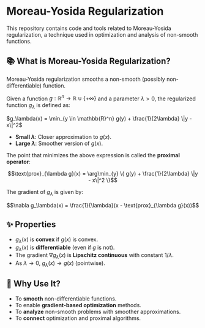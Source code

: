 # Moreau-Yosida Regularization

This repository contains code and tools related to Moreau-Yosida regularization, a technique used in optimization and analysis of non-smooth functions.

## 📚 What is Moreau-Yosida Regularization?

Moreau-Yosida regularization smooths a non-smooth (possibly non-differentiable) function.

Given a function $g : \mathbb{R}^n \to \mathbb{R} \cup \{+\infty\}$ and a parameter $\lambda > 0$, the regularized function $g_\lambda$ is defined as:

$g_\lambda(x) = \min_{y \in \mathbb{R}^n} g(y) + \frac{1}{2\lambda} \|y - x\|^2$

* **Small $\lambda$**: Closer approximation to $g(x)$.
* **Large $\lambda$**: Smoother version of $g(x)$.

The point that minimizes the above expression is called the **proximal operator**:

$$\text{prox}_{\lambda g}(x) = \arg\min_{y} \{ g(y) + \frac{1}{2\lambda} \|y - x\|^2 \}$$

The gradient of $g_\lambda$ is given by:

$$\nabla g_\lambda(x) = \frac{1}{\lambda}(x - \text{prox}_{\lambda g}(x))$$

## ✨ Properties

* $g_\lambda(x)$ is **convex** if $g(x)$ is convex.
* $g_\lambda(x)$ is **differentiable** (even if $g$ is not).
* The gradient $\nabla g_\lambda(x)$ is **Lipschitz continuous** with constant $1/\lambda$.
* As $\lambda \to 0$, $g_\lambda(x) \to g(x)$ (pointwise).

## 🎯 Why Use It?

* To **smooth** non-differentiable functions.
* To enable **gradient-based optimization** methods.
* To **analyze** non-smooth problems with smoother approximations.
* To **connect** optimization and proximal algorithms.

<!-- If GitHub Markdown doesn't render the equations properly, here are image versions -->
<!-- 
Main equation:
![Moreau-Yosida regularization](https://latex.codecogs.com/svg.latex?g_%5Clambda(x)%20%3D%20%5Cmin_%7By%20%5Cin%20%5Cmathbb%7BR%7D%5En%7D%20%5C%7B%20g(y)%20%2B%20%5Cfrac%7B1%7D%7B2%5Clambda%7D%20%5C%7C%20y%20-%20x%20%5C%7C%5E2%20%5C%7D)

Proximal operator:
![Proximal operator](https://latex.codecogs.com/svg.latex?%5Ctext%7Bprox%7D_%7B%5Clambda%20g%7D(x)%20%3D%20%5Carg%5Cmin_%7By%7D%20%5C%7B%20g(y)%20%2B%20%5Cfrac%7B1%7D%7B2%5Clambda%7D%20%5C%7C%20y%20-%20x%20%5C%7C%5E2%20%5C%7D)

Gradient:
![Gradient](https://latex.codecogs.com/svg.latex?%5Cnabla%20g_%5Clambda(x)%20%3D%20%5Cfrac%7B1%7D%7B%5Clambda%7D%20(x%20-%20%5Ctext%7Bprox%7D_%7B%5Clambda%20g%7D(x)))
-->
